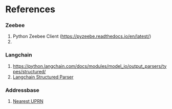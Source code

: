 # References

### Zeebee

1. Python Zeebee Client (https://pyzeebe.readthedocs.io/en/latest/)
2.

### Langchain

1. https://python.langchain.com/docs/modules/model_io/output_parsers/types/structured/
2. [Langchain Structured Parser](https://www.youtube.com/watch?v=UVn2NroKQCw)

### Addressbase 

1. [Nearest UPRN]()